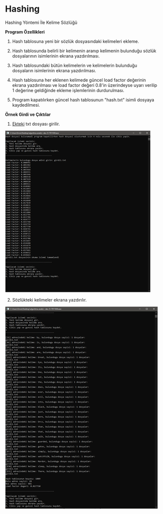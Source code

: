 # Hashing
 Hashing Yöntemi İle Kelime Sözlüğü
 
**Program Özellikleri**

 1. Hash tablosuna yeni bir sözlük dosyasındaki kelimeleri ekleme.
 
 2. Hash tablosunda belirli bir kelimenin aranıp kelimenin bulunduğu sözlük dosyalarının isimlerinin ekrana yazdırılması.
 
 3. Hash tablosundaki bütün kelimelerin ve kelimelerin bulunduğu dosyaların isimlerinin ekrana yazdırılması.
 
 4. Hash tablosuna her eklenen kelimede güncel load factor değerinin ekrana yazdırılması ve load factor değeri 0.8'in üzerindeyse uyarı verilip 1 değerine geldiğinde ekleme işlemlerinin durdurulması.
 
 5. Program kapatılırken güncel hash tablosunun "hash.txt" isimli dosyaya kaydedilmesi.
 
**Örnek Girdi ve Çıktılar**

1. [Ekteki](/inputs/input1.txt) txt dosyası girilir.

![](/images/output-1.png)

2. Sözlükteki kelimeler ekrana yazdırılır.

![](/images/output-2.png)
